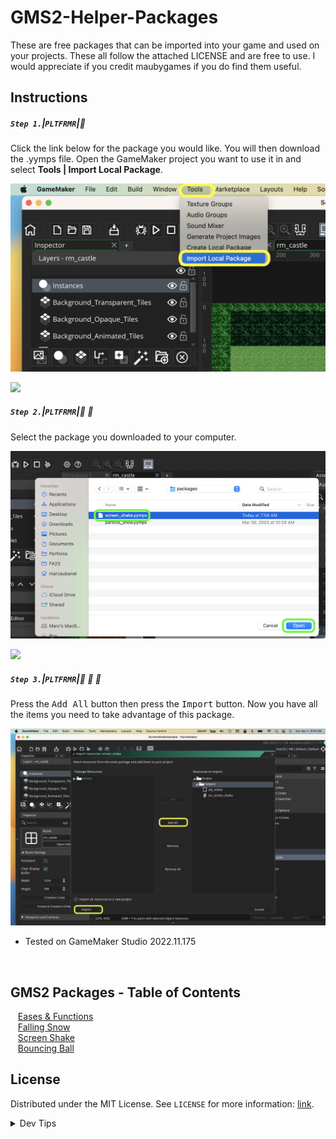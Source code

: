 # GMS2-Helper-Packages


<!-- OVERVIEW -->
These are free packages that can be imported into your game and used on your projects.  These all follow the attached LICENSE and are free to use.  I would appreciate if you credit maubygames if you do find them useful.

## Instructions

##### `Step 1.`\|`PLTFRMR`|:small_blue_diamond:
Click the link below for the package you would like. You will then download the <filename>.yymps file.  Open the GameMaker project you want to use it in and select **Tools | Import Local Package**.

![import package](images/toolsImportLocal.png)

![](../images/line2.png)

##### `Step 2.`\|`PLTFRMR`|:small_blue_diamond: :small_blue_diamond: 

Select the package you downloaded to your computer.

![import selected package](images/importSS.png)

![](../images/line2.png)

##### `Step 3.`\|`PLTFRMR`|:small_blue_diamond: :small_blue_diamond: :small_blue_diamond:

Press the <kbd>Add All</kbd> button then press the <kbd>Import</kbd> button.  Now you have all the items you need to take advantage of this package. 

![add import to project](images/addAllImport.png)

* Tested on GameMaker Studio 2022.11.175

<br>

<!-- TOC -->
## GMS2 Packages - Table of Contents

<kbd></kbd> &nbsp;&nbsp; [Eases & Functions](eases-functions/README.md#user-content-eases--functions) <br>
<kbd></kbd> &nbsp;&nbsp; [Falling Snow](falling-snow/README.md#user-content-falling-snow) <br>
<kbd></kbd> &nbsp;&nbsp; [Screen Shake](screen-shake/README.md#user-content-screen-shake) <br>
<kbd></kbd> &nbsp;&nbsp; [Bouncing Ball](bouncing-ball/README.md#user-content-bouncing-ball) <br>

<!-- LICENSE -->
## License
Distributed under the MIT License. See `LICENSE` for more information: [link](LICENSE).

</details>
<details><summary>Dev Tips</summary>
make git m="add commit message"
</details>